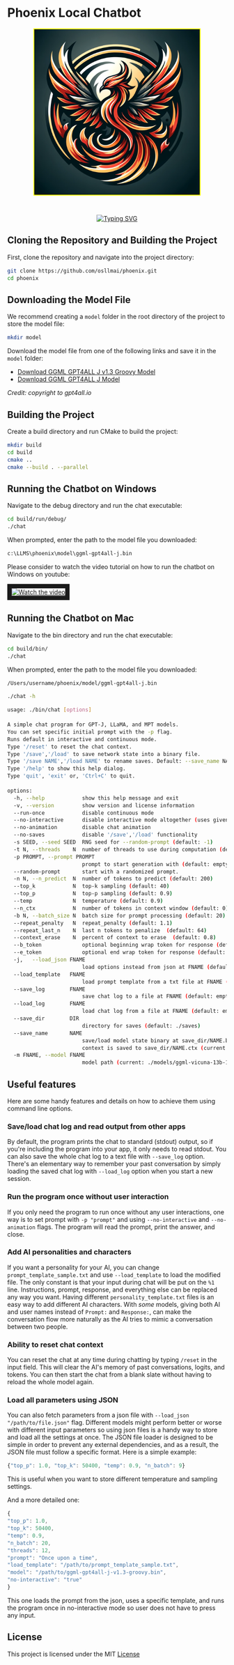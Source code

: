 # Phoenix Local Chatbot

<p align="center">
  <img src="docs/image/Phoenix.png" alt="phoenix Logo" width="380" height="380" style="border: 2px solid yellow;" />
</p>
<br/>



<div style="position: relative; width: 100%; text-align: center;">
    <a href="https://github.com/osllmai/phoenix">
        <img src="https://readme-typing-svg.demolab.com?font=Georgia&size=16&duration=3000&pause=500&multiline=true&width=700&height=100&lines=Phoenix+Local+Chatbot. Copyright+©️+osllm.ai" alt="Typing SVG" style="margin-top: 10px;"/>
    </a>
</div>



## Cloning the Repository and Building the Project

First, clone the repository and navigate into the project directory:

```bash
git clone https://github.com/osllmai/phoenix.git
cd phoenix 
```

## Downloading the Model File

We recommend creating a `model` folder in the root directory of the project to store the model file:

```bash
mkdir model
```

Download the model file from one of the following links and save it in the `model` folder:

- [Download GGML GPT4ALL J v1.3 Groovy Model](https://gpt4all.io/models/ggml-gpt4all-j-v1.3-groovy.bin)
- [Download GGML GPT4ALL J Model](https://gpt4all.io/models/ggml-gpt4all-j.bin)

*Credit: copyright to gpt4all.io*

## Building the Project

Create a build directory and run CMake to build the project:

```bash
mkdir build  
cd build
cmake ..
cmake --build . --parallel
```

## Running the Chatbot on Windows

Navigate to the debug directory and run the chat executable:

```bash
cd build/run/debug/
./chat
```

When prompted, enter the path to the model file you downloaded:

```bash
c:\LLMS\phoenix\model\ggml-gpt4all-j.bin
```

Please consider to watch the video tutorial on how to run the chatbot on Windows on youtube:

<a href="http://www.youtube.com/watch?feature=player_embedded&v=vck-OCaiw10" target="_blank">
 <img src="http://img.youtube.com/vi/vck-OCaiw10/mqdefault.jpg" alt="Watch the video" width="240" height="180" border="10" />
</a>


## Running the Chatbot on Mac


Navigate to the bin directory and run the chat executable:

```bash
cd build/bin/
./chat
```

When prompted, enter the path to the model file you downloaded:

```bash
/Users/username/phoenix/model/ggml-gpt4all-j.bin
```

   

```cmd
./chat -h
```

```sh
usage: ./bin/chat [options]

A simple chat program for GPT-J, LLaMA, and MPT models.
You can set specific initial prompt with the -p flag.
Runs default in interactive and continuous mode.
Type '/reset' to reset the chat context.
Type '/save','/load' to save network state into a binary file.
Type '/save NAME','/load NAME' to rename saves. Default: --save_name NAME.
Type '/help' to show this help dialog.
Type 'quit', 'exit' or, 'Ctrl+C' to quit.

options:
  -h, --help            show this help message and exit
  -v, --version         show version and license information
  --run-once            disable continuous mode
  --no-interactive      disable interactive mode altogether (uses given prompt only)
  --no-animation        disable chat animation
  --no-saves            disable '/save','/load' functionality
  -s SEED, --seed SEED  RNG seed for --random-prompt (default: -1)
  -t N, --threads    N  number of threads to use during computation (default: 4)
  -p PROMPT, --prompt PROMPT
                        prompt to start generation with (default: empty)
  --random-prompt       start with a randomized prompt.
  -n N, --n_predict  N  number of tokens to predict (default: 200)
  --top_k            N  top-k sampling (default: 40)
  --top_p            N  top-p sampling (default: 0.9)
  --temp             N  temperature (default: 0.9)
  --n_ctx            N  number of tokens in context window (default: 0)
  -b N, --batch_size N  batch size for prompt processing (default: 20)
  --repeat_penalty   N  repeat_penalty (default: 1.1)
  --repeat_last_n    N  last n tokens to penalize  (default: 64)
  --context_erase    N  percent of context to erase  (default: 0.8)
  --b_token             optional beginning wrap token for response (default: empty)
  --e_token             optional end wrap token for response (default: empty)
  -j,   --load_json FNAME
                        load options instead from json at FNAME (default: empty/no)
  --load_template   FNAME
                        load prompt template from a txt file at FNAME (default: empty/no)
  --save_log        FNAME
                        save chat log to a file at FNAME (default: empty/no)
  --load_log        FNAME
                        load chat log from a file at FNAME (default: empty/no)
  --save_dir        DIR
                        directory for saves (default: ./saves)
  --save_name       NAME
                        save/load model state binary at save_dir/NAME.bin (current: model_state)
                        context is saved to save_dir/NAME.ctx (current: model_state)
  -m FNAME, --model FNAME
                        model path (current: ./models/ggml-vicuna-13b-1.1-q4_2.bin)
```
## Useful features
Here are some handy features and details on how to achieve them using command line options.

### Save/load chat log and read output from other apps
By default, the program prints the chat to standard (stdout) output, so if you're including the program into your app, it only needs to read stdout. You can also save the whole chat log to a text file with `--save_log` option. There's an elementary way to remember your past conversation by simply loading the saved chat log with `--load_log` option when you start a new session.

### Run the program once without user interaction
If you only need the program to run once without any user interactions, one way is to set prompt with `-p "prompt"` and using `--no-interactive` and `--no-animation` flags. The program will read the prompt, print the answer, and close.

### Add AI personalities and characters
If you want a personality for your AI, you can change `prompt_template_sample.txt` and use `--load_template` to load the modified file. The only constant is that your input during chat will be put on the `%1` line. Instructions, prompt, response, and everything else can be replaced any way you want. Having different `personality_template.txt` files is an easy way to add different AI characters. With _some_ models, giving both AI and user names instead of `Prompt:` and `Response:`, can make the conversation flow more naturally as the AI tries to mimic a conversation between two people.

### Ability to reset chat context
You can reset the chat at any time during chatting by typing `/reset` in the input field. This will clear the AI's memory of past conversations, logits, and tokens. You can then start the chat from a blank slate without having to reload the whole model again.

### Load all parameters using JSON
You can also fetch parameters from a json file with `--load_json "/path/to/file.json"` flag. Different models might perform better or worse with different input parameters so using json files is a handy way to store and load all the settings at once. The JSON file loader is designed to be simple in order to prevent any external dependencies, and as a result, the JSON file must follow a specific format. Here is a simple example:

```javascript
{"top_p": 1.0, "top_k": 50400, "temp": 0.9, "n_batch": 9}
```
This is useful when you want to store different temperature and sampling settings.

And a more detailed one:
```javascript
{
"top_p": 1.0,
"top_k": 50400,
"temp": 0.9,
"n_batch": 20,
"threads": 12,
"prompt": "Once upon a time",
"load_template": "/path/to/prompt_template_sample.txt",
"model": "/path/to/ggml-gpt4all-j-v1.3-groovy.bin",
"no-interactive": "true"
}
```
This one loads the prompt from the json, uses a specific template, and runs the program once in no-interactive mode so user does not have to press any input.

## License

This project is licensed under the MIT [License](https://github.com/kuvaus/LlamaGPTJ-chat/blob/main/LICENSE)
